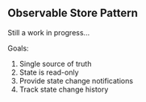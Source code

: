 ## Observable Store Pattern

Still a work in progress...

Goals:
1. Single source of truth
1. State is read-only
1. Provide state change notifications
1. Track state change history